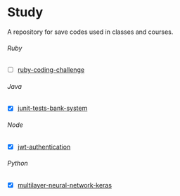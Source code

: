 # Study
A repository for save codes used in classes and courses.

###### Ruby
- [ ] [ruby-coding-challenge](/ruby/ruby-coding-challenge)

###### Java
- [X] [junit-tests-bank-system](/java/junit-tests-bank-system)

###### Node
- [X] [jwt-authentication](/node/jwt-authentication)

###### Python
- [X] [multilayer-neural-network-keras](/python/multilayer-neural-network-keras)
